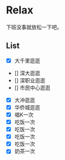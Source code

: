 # Relax

下班没事就放松一下吧。

## List

- [x] 大千里逛逛
- [] 深大逛逛
- [] 深职业逛逛
- [] 市民中心逛逛
- [x] 大冲逛逛
- [x] 华侨城逛逛
- [x] 唱K一次
- [x] 吃饭一次
- [x] 吃饭一次
- [x] 吃饭一次
- [x] 吃饭一次
- [x] 奶茶一次